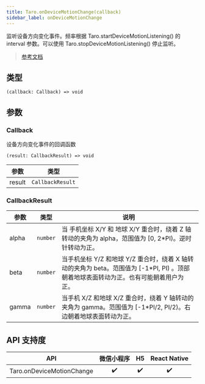 ```yaml
---
title: Taro.onDeviceMotionChange(callback)
sidebar_label: onDeviceMotionChange
---
```


监听设备方向变化事件。频率根据 Taro.startDeviceMotionListening() 的 interval 参数。可以使用 Taro.stopDeviceMotionListening() 停止监听。

> [参考文档](https://developers.weixin.qq.com/miniprogram/dev/api/device/motion/wx.onDeviceMotionChange.html)

## 类型

```tsx
(callback: Callback) => void
```

## 参数

### Callback

设备方向变化事件的回调函数

```tsx
(result: CallbackResult) => void
```

| 参数 | 类型 |
| --- | --- |
| result | `CallbackResult` |

### CallbackResult

| 参数 | 类型 | 说明 |
| --- | --- | --- |
| alpha | `number` | 当 手机坐标 X/Y 和 地球 X/Y 重合时，绕着 Z 轴转动的夹角为 alpha，范围值为 [0, 2*PI)。逆时针转动为正。 |
| beta | `number` | 当手机坐标 Y/Z 和地球 Y/Z 重合时，绕着 X 轴转动的夹角为 beta。范围值为 [-1*PI, PI) 。顶部朝着地球表面转动为正。也有可能朝着用户为正。 |
| gamma | `number` | 当手机 X/Z 和地球 X/Z 重合时，绕着 Y 轴转动的夹角为 gamma。范围值为 [-1*PI/2, PI/2)。右边朝着地球表面转动为正。 |

## API 支持度

| API | 微信小程序 | H5 | React Native |
| :---: | :---: | :---: | :---: |
| Taro.onDeviceMotionChange | ✔️ | ✔️ | ✔️ |
